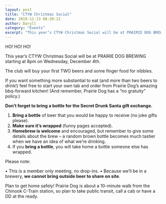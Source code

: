 ```yaml
---
layout: post
title: "CTYW Christmas Social"
date: 2019-11-13 08:20:12
author: Daryll
category: "Events"
excerpt: "This year’s CTYW Christmas Social will be at PRAIRIE DOG BREWING starting at 8pm on Wednesday, December 4th. "
---
```


HO! HO! HO!

This year’s CTYW Christmas Social will be at PRAIRIE DOG BREWING starting at 8pm on Wednesday, December 4th. 

The club will buy your first TWO beers and some finger food for nibbles.

If you want something more substantial to eat (and more than two beers to drink!) feel free to start your own tab and order from Prairie Dog’s amazing bbq-forward kitchen! (And remember, Prairie Dog has a “no gratuity” policy.)

<strong>Don’t forget to bring a bottle for the Secret Drunk Santa gift exchange.</strong>

1.	<strong>Bring a bottle</strong> of beer that you would be happy to receive (no joke gifts please).
2.	<strong>Make sure it’s wrapped</strong> (funny pages accepted).
3.	<strong>Homebrew is welcome</strong> and encouraged, but remember to give some details about the brew – a random brown bottle becomes much tastier when we have an idea of what we’re drinking.
4.	If you <strong>bring a bottle</strong>, you will take home a bottle someone else has wrapped.

Please note:

•	This is a member only meeting, no drop-ins.
•	Because we’ll be in a brewery, <strong>we cannot bring outside beer to share on site</strong>.

Plan to get home safely! Prairie Dog is about a 10-minute walk from the Chinook C-Train station, so plan to take public transit, call a cab or have a DD at the ready. 